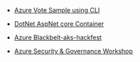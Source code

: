 
* [Azure Vote Sample using CLI](https://docs.microsoft.com/en-us/azure/aks/kubernetes-walkthrough?toc=/azure/javascript/toc.json&bc=/azure/javascript/breadcrumb/toc.json)

* [DotNet AspNet core Container](https://github.com/dotnet/dotnet-docker/tree/master/samples/aspnetapp)

* [Azure Blackbelt-aks-hackfest](https://github.com/Azure/blackbelt-aks-hackfest)

* [Azure Security & Governance Workshop](https://github.com/Azure/sg-aks-workshop)
